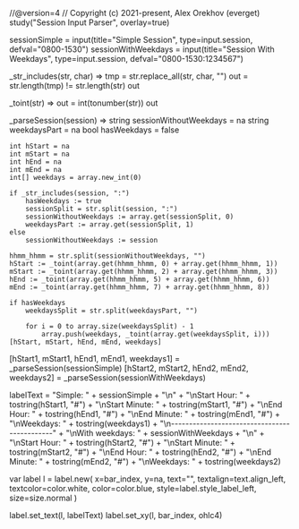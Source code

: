 //@version=4
// Copyright (c) 2021-present, Alex Orekhov (everget)
study("Session Input Parser", overlay=true)

sessionSimple = input(title="Simple Session", type=input.session, defval="0800-1530")
sessionWithWeekdays = input(title="Session With Weekdays", type=input.session, defval="0800-1530:1234567")

_str_includes(str, char) =>
    tmp = str.replace_all(str, char, "")
    out = str.length(tmp) != str.length(str)
    out

_toint(str) =>
    out = int(tonumber(str))
    out

_parseSession(session) =>
    string sessionWithoutWeekdays = na
    string weekdaysPart = na
    bool hasWeekdays = false

    int hStart = na
    int mStart = na
    int hEnd = na
    int mEnd = na
    int[] weekdays = array.new_int(0)

    if _str_includes(session, ":")
        hasWeekdays := true
        sessionSplit = str.split(session, ":")
        sessionWithoutWeekdays := array.get(sessionSplit, 0)
        weekdaysPart := array.get(sessionSplit, 1)
    else
        sessionWithoutWeekdays := session

    hhmm_hhmm = str.split(sessionWithoutWeekdays, "")
    hStart := _toint(array.get(hhmm_hhmm, 0) + array.get(hhmm_hhmm, 1))
    mStart := _toint(array.get(hhmm_hhmm, 2) + array.get(hhmm_hhmm, 3))
    hEnd := _toint(array.get(hhmm_hhmm, 5) + array.get(hhmm_hhmm, 6))
    mEnd := _toint(array.get(hhmm_hhmm, 7) + array.get(hhmm_hhmm, 8))

    if hasWeekdays
        weekdaysSplit = str.split(weekdaysPart, "")

        for i = 0 to array.size(weekdaysSplit) - 1
            array.push(weekdays, _toint(array.get(weekdaysSplit, i)))
    [hStart, mStart, hEnd, mEnd, weekdays]

[hStart1, mStart1, hEnd1, mEnd1, weekdays1] = _parseSession(sessionSimple)
[hStart2, mStart2, hEnd2, mEnd2, weekdays2] = _parseSession(sessionWithWeekdays)

labelText =
     "Simple: " + sessionSimple + "\n"
     + "\nStart Hour: " + tostring(hStart1, "#")
     + "\nStart Minute: " + tostring(mStart1, "#")
     + "\nEnd Hour: " + tostring(hEnd1, "#")
     + "\nEnd Minute: " + tostring(mEnd1, "#")
     + "\nWeekdays: " + tostring(weekdays1)
     + "\n---------------------------------------------"
     + "\nWith weekdays: " + sessionWithWeekdays + "\n"
     + "\nStart Hour: " + tostring(hStart2, "#")
     + "\nStart Minute: " + tostring(mStart2, "#")
     + "\nEnd Hour: " + tostring(hEnd2, "#")
     + "\nEnd Minute: " + tostring(mEnd2, "#")
     + "\nWeekdays: " + tostring(weekdays2)

var label l = label.new(
     x=bar_index,
     y=na,
     text="",
     textalign=text.align_left,
     textcolor=color.white,
     color=color.blue,
     style=label.style_label_left,
     size=size.normal
     )

label.set_text(l, labelText)
label.set_xy(l, bar_index, ohlc4)
